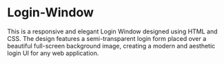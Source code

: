 # Login-Window

This is a responsive and elegant Login Window designed using HTML and CSS. The design features a semi-transparent login form placed over a beautiful full-screen background image, creating a modern and aesthetic login UI for any web application.
